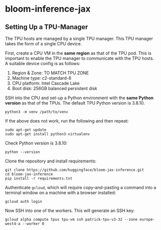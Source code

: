 # bloom-inference-jax

## Setting Up a TPU-Manager
The TPU hosts are managed by a single TPU manager. This TPU manager takes the form of a single CPU device.

First, create a CPU VM in the **same region** as that of the TPU pod. This is important to enable the TPU manager to communicate with the TPU hosts. A suitable device config is as follows: 
   1. Region & Zone: TO MATCH TPU ZONE
   2. Machine type: c2-standard-8
   3. CPU platform: Intel Cascade Lake
   4. Boot disk: 256GB balanced persistent disk

SSH into the CPU and set-up a Python environment with the **same Python version** as that of the TPUs. The default TPU Python version is 3.8.10.

```
python3 -m venv /path/to/venv
```
If the above does not work, run the following and then repeat:
   
```
sudo apt-get update
sudo apt-get install python3-virtualenv
```

Check Python version is 3.8.10:
```
python --version
```

Clone the repository and install requirements:
```
git clone https://github.com/huggingface/bloom-jax-inference.git
cd bloom-jax-inference
pip install -r requirements.txt
```


Authenticate `gcloud`, which will require copy-and-pasting a command into a terminal window on a machine with a browser installed:
```
gcloud auth login
```

Now SSH into one of the workers. This will generate an SSH key:
```
gcloud alpha compute tpus tpu-vm ssh patrick-tpu-v3-32 --zone europe-west4-a --worker 0
```
